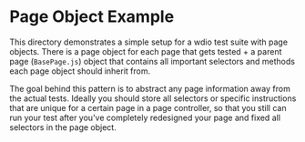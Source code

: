 # Page Object Example

This directory demonstrates a simple setup for a wdio test suite with page objects. There is a page object for each page that gets tested + a parent page (`BasePage.js`) object that contains all important selectors and methods each page object should inherit from.

The goal behind this pattern is to abstract any page information away from the actual tests. Ideally you should store all selectors or specific instructions that are unique for a certain page in a page controller, so that you still can run your test after you've completely redesigned your page and fixed all selectors in the page object.
